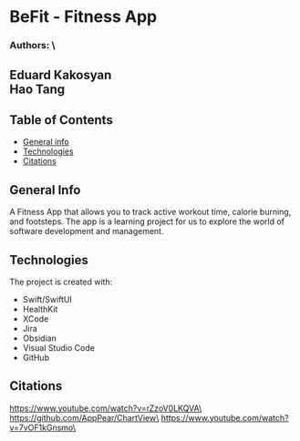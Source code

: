 # BeFit - Fitness App
### Authors: \
Eduard Kakosyan\
Hao Tang
---
## Table of Contents

* [General info](#general-info)
* [Technologies](#technologies)
* [Citations](#citations)

## General Info
A Fitness App that allows you to track active workout time, calorie burning, and footsteps. The app is a learning project for us to explore the world of software development and management.

## Technologies
The project is created with:
* Swift/SwiftUI
* HealthKit
* XCode
* Jira
* Obsidian
* Visual Studio Code
* GitHub

## Citations
https://www.youtube.com/watch?v=rZzoV0LKQVA\
https://github.com/AppPear/ChartView\
https://www.youtube.com/watch?v=7vOF1kGnsmo\
